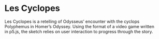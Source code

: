 # Les Cyclopes

Les Cyclopes is a retelling of Odysseus’ encounter with the cyclops Polyphemus in Homer’s Odyssey. Using the format of a video game written in p5.js, the sketch relies on user interaction to progress through the story. 

